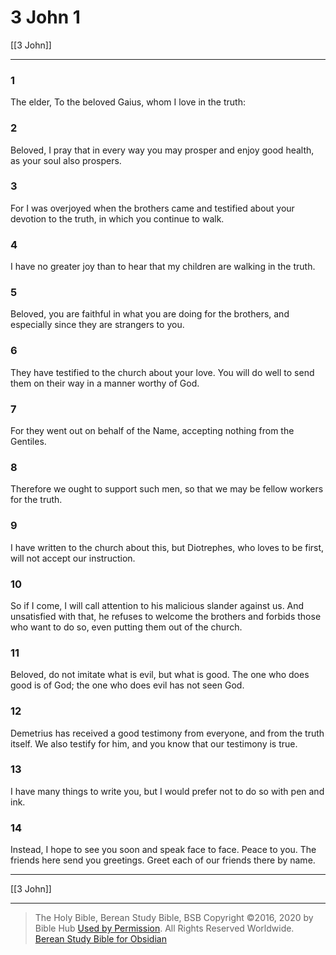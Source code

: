 # 3 John 1

[[3 John]]

---

### 1
The elder, To the beloved Gaius, whom I love in the truth:

### 2
Beloved, I pray that in every way you may prosper and enjoy good health, as your soul also prospers.

### 3
For I was overjoyed when the brothers came and testified about your devotion to the truth, in which you continue to walk.

### 4
I have no greater joy than to hear that my children are walking in the truth.

### 5
Beloved, you are faithful in what you are doing for the brothers, and especially since they are strangers to you.

### 6
They have testified to the church about your love. You will do well to send them on their way in a manner worthy of God.

### 7
For they went out on behalf of the Name, accepting nothing from the Gentiles.

### 8
Therefore we ought to support such men, so that we may be fellow workers for the truth.

### 9
I have written to the church about this, but Diotrephes, who loves to be first, will not accept our instruction.

### 10
So if I come, I will call attention to his malicious slander against us. And unsatisfied with that, he refuses to welcome the brothers and forbids those who want to do so, even putting them out of the church.

### 11
Beloved, do not imitate what is evil, but what is good. The one who does good is of God; the one who does evil has not seen God.

### 12
Demetrius has received a good testimony from everyone, and from the truth itself. We also testify for him, and you know that our testimony is true.

### 13
I have many things to write you, but I would prefer not to do so with pen and ink.

### 14
Instead, I hope to see you soon and speak face to face. Peace to you. The friends here send you greetings. Greet each of our friends there by name.

---

[[3 John]]

---

> The Holy Bible, Berean Study Bible, BSB
> Copyright &copy;2016, 2020 by Bible Hub
> [Used by Permission](https://berean.bible/terms.htm). All Rights Reserved Worldwide.
> [Berean Study Bible for Obsidian](https://github.com/gapmiss/berean-study-bible-for-obsidian)</small>

